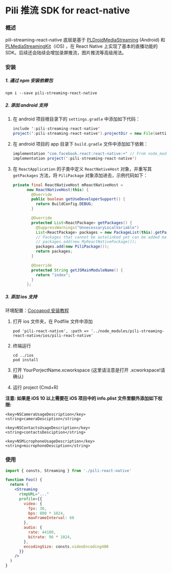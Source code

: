 # Pili 推流 SDK for react-native

### 概述
pili-streaming-react-native 底层是基于 [PLDroidMediaStreaming](https://github.com/pili-engineering/PLDroidMediaStreaming) (Android)  和 [PLMediaStreamingKit](https://github.com/pili-engineering/PLMediaStreamingKit)（iOS) ，在 React Native 上实现了基本的直播功能的 SDK。后续还会陆续会增加录屏推流，图片推流等高级用法。


### 安装

##### 1. 通过 npm 安装依赖包

```shell
npm i --save pili-streaming-react-native
```

##### 2. 添加 android 支持

1. 在 android 项目根目录下的 `settings.gradle` 中添加如下代码：

    ```java
    include ':pili-streaming-react-native'
    project(':pili-streaming-react-native').projectDir = new File(settingsDir, '../node_modules/pili-streaming-react-native/android/pili-react-native')
    ```

2. 在 android 项目的 app 目录下 `build.gradle` 文件中添加如下依赖：

    ```java
    implementation "com.facebook.react:react-native:+" // From node_modules.
    implementation project(':pili-streaming-react-native')
    ```

3. 在 `ReactApplication` 的子类中定义 `ReactNativeHost` 对象，并重写其 `getPackages` 方法，将 `PiliPackage` 对象添加进去，示例代码如下：

    ```java
    private final ReactNativeHost mReactNativeHost =
          new ReactNativeHost(this) {
            @Override
            public boolean getUseDeveloperSupport() {
              return BuildConfig.DEBUG;
            }

            @Override
            protected List<ReactPackage> getPackages() {
              @SuppressWarnings("UnnecessaryLocalVariable")
              List<ReactPackage> packages = new PackageList(this).getPackages();
              // Packages that cannot be autolinked yet can be added manually here, for example:
              // packages.add(new MyReactNativePackage());
              packages.add(new PiliPackage());
              return packages;
            }

            @Override
            protected String getJSMainModuleName() {
              return "index";
            }
          };
    ```

##### 3. 添加 ios 支持

环境配置：[Cocoapod 安装教程](https://cocoapods.org)

1. 打开 ios 文件夹，在 Podfile 文件中添加

    ```Object-C
    pod 'pili-react-native', :path => '../node_modules/pili-streaming-react-native/ios/pili-react-native'
    ```

2. 终端运行

    ```shell
    cd ../ios
    pod install
    ``` 

3. 打开 YourPorjectName.xcworkspace (这里请注意是打开 .xcworkspace!请确认)

4. 运行 project (Cmd+R)

**注意: 如果是 iOS 10 以上需要在 iOS 项目中的 info.plist 文件里额外添加如下权限:**

```
<key>NSCameraUsageDescription</key>
<string>cameraDesciption</string>

<key>NSContactsUsageDescription</key>
<string>contactsDesciption</string>

<key>NSMicrophoneUsageDescription</key>
<string>microphoneDesciption</string>
```

### 使用

```jsx
import { consts, Streaming } from './pili-react-native'

function Foo() {
  return (
    <Streaming
      rtmpURL="..."
      profile={{
        video: {
          fps: 30,
          bps: 800 * 1024,
          maxFrameInterval: 60
        },
        audio: {
          rate: 44100,
          bitrate: 96 * 1024,
        },
        encodingSize: consts.videoEncoding480
      }}
    />
  )
}
```
